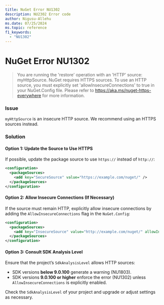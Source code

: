 ```yaml
---
title: NuGet Error NU1302
description: NU2302 Error code
author: Nigusu-Allehu
ms.date: 07/25/2024
ms.topic: reference
f1_keywords: 
  - "NU1302"
---
```


# NuGet Error NU1302

> You are running the 'restore' operation with an 'HTTP' source: myHttpSource. NuGet requires HTTPS sources. To use an HTTP source, you must explicitly set 'allowInsecureConnections' to true in your NuGet.Config file. Please refer to https://aka.ms/nuget-https-everywhere for more information.

### Issue

`myHttpSource` is an insecure HTTP source. We recommend using an HTTPS sources instead.

### Solution

#### Option 1: Update the Source to Use HTTPS
If possible, update the package source to use `https://` instead of `http://`:
```xml
<configuration>
  <packageSources>
    <add key="SecureSource" value="https://example.com/nuget/" />
  </packageSources>
</configuration>
```
#### Option 2: Allow Insecure Connections (If Necessary)
If the source must remain HTTP, explicitly allow insecure connections by adding the `AllowInsecureConnections` flag in the `NuGet.Config`:
```xml
<configuration>
  <packageSources>
    <add key="InsecureSource" value="http://example.com/nuget/" allowInsecureConnections="true" />
  </packageSources>
</configuration>
```

#### Option 3: Consult SDK Analysis Level
Ensure that the project’s `SdkAnalysisLevel` allows HTTP sources:
- SDK versions **below 9.0.100** generate a warning (NU1803).
- SDK versions **9.0.100 or higher** enforce the error (NU1302) unless `AllowInsecureConnections` is explicitly enabled.

Check the `SdkAnalysisLevel` of your project and upgrade or adjust settings as necessary.
